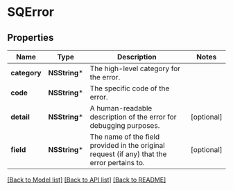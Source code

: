 # SQError

## Properties
Name | Type | Description | Notes
------------ | ------------- | ------------- | -------------
**category** | **NSString*** | The high-level category for the error. | 
**code** | **NSString*** | The specific code of the error. | 
**detail** | **NSString*** | A human-readable description of the error for debugging purposes. | [optional] 
**field** | **NSString*** | The name of the field provided in the original request (if any) that the error pertains to. | [optional] 

[[Back to Model list]](../README.md#documentation-for-models) [[Back to API list]](../README.md#documentation-for-api-endpoints) [[Back to README]](../README.md)


